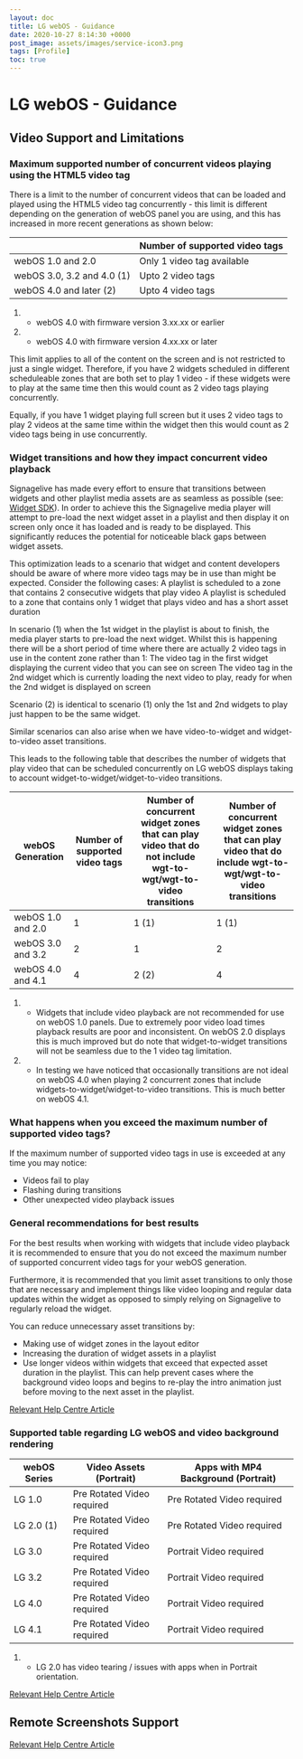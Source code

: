 ```yaml
---
layout: doc
title: LG webOS - Guidance
date: 2020-10-27 8:14:30 +0000
post_image: assets/images/service-icon3.png
tags: [Profile]
toc: true
---
```

# LG webOS - Guidance

## Video Support and Limitations

### Maximum supported number of concurrent videos playing using the HTML5 video tag

There is a limit to the number of concurrent videos that can be loaded and played using the HTML5 video tag concurrently - this limit is different depending on the generation of webOS panel you are using, and this has increased in more recent generations as shown below:

|                                                        | Number of supported video tags |
|--------------------------------------------------------|--------------------------------|
| webOS 1.0 and 2.0                                      | Only 1 video tag available     |
| webOS 3.0, 3.2 and 4.0 (1)                               | Upto 2 video tags              |
| webOS 4.0 and later (2)                                 | Upto 4 video tags              |

1) - webOS 4.0 with firmware version 3.xx.xx or earlier    
2) - webOS 4.0 with firmware version 4.xx.xx or later  

This limit applies to all of the content on the screen and is not restricted to just a single widget. Therefore, if you have 2 widgets scheduled in different scheduleable zones that are both set to play 1 video - if these widgets were to play at the same time then this would count as 2 video tags playing concurrently.

Equally, if you have 1 widget playing full screen but it uses 2 video tags to play 2 videos at the same time within the widget then this would count as 2 video tags being in use concurrently.

### Widget transitions and how they impact concurrent video playback

Signagelive has made every effort to ensure that transitions between widgets and other playlist media assets are as seamless as possible (see: <a href="/widget-sdk">Widget SDK</a>). In order to achieve this the Signagelive media player will attempt to pre-load the next widget asset in a playlist and then display it on screen only once it has loaded and is ready to be displayed. This significantly reduces the potential for noticeable black gaps between widget assets.

This optimization leads to a scenario that widget and content developers should be aware of where more video tags may be in use than might be expected. Consider the following cases:
A playlist is scheduled to a zone that contains 2 consecutive widgets that play video
A playlist is scheduled to a zone that contains only 1 widget that plays video and has a short asset duration

In scenario (1) when the 1st widget in the playlist is about to finish, the media player starts to pre-load the next widget. Whilst this is happening there will be a short period of time where there are actually 2 video tags in use in the content zone rather than 1:
The video tag in the first widget displaying the current video that you can see on screen
The video tag in the 2nd widget which is currently loading the next video to play, ready for when the 2nd widget is displayed on screen

Scenario (2) is identical to scenario (1) only the 1st and 2nd widgets to play just happen to be the same widget.

Similar scenarios can also arise when we have video-to-widget and widget-to-video asset transitions.

This leads to the following table that describes the number of widgets that play video that can be scheduled concurrently on LG webOS displays taking to account widget-to-widget/widget-to-video transitions.

| webOS Generation  | Number of supported video tags | Number of concurrent widget zones that can play video that do not include wgt-to-wgt/wgt-to-video transitions | Number of concurrent widget zones that can play video that do include wgt-to-wgt/wgt-to-video transitions |
|-------------------|--------------------------------|---------------------------------------------------------------------------------------------------------------|-----------------------------------------------------------------------------------------------------------|
| webOS 1.0 and 2.0 | 1                              | 1 (1)                                                                                                           | 1 (1)                                                                                                       |
| webOS 3.0 and 3.2 | 2                              | 1                                                                                                             | 2                                                                                                         |
| webOS 4.0 and 4.1 | 4                              | 2 (2)                                                                                                          | 4                                                                                                         |

1) - Widgets that include video playback are not recommended for use on webOS 1.0 panels. Due to extremely poor video load times playback results are poor and inconsistent. On webOS 2.0 displays this is much improved but do note that widget-to-widget transitions will not be seamless due to the 1 video tag limitation.

2) - In testing we have noticed that occasionally transitions are not ideal on webOS 4.0 when playing 2 concurrent zones that include widgets-to-widget/widget-to-video transitions. This is much better on webOS 4.1.

### What happens when you exceed the maximum number of supported video tags?

If the maximum number of supported video tags in use is exceeded at any time you may notice:
* Videos fail to play
* Flashing during transitions
* Other unexpected video playback issues

### General recommendations for best results

For the best results when working with widgets that include video playback it is recommended to ensure that you do not exceed the maximum number of supported concurrent video tags for your webOS generation.

Furthermore, it is recommended that you limit asset transitions to only those that are necessary and implement things like video looping and regular data updates within the widget as opposed to simply relying on Signagelive to regularly reload the widget.

You can reduce unnecessary asset transitions by:
* Making use of widget zones in the layout editor
* Increasing the duration of widget assets in a playlist
* Use longer videos within widgets that exceed that expected asset duration in the playlist. This can help prevent cases where the background video loops and begins to re-play the intro animation just before moving to the next asset in the playlist.

<a href="https://support.signagelive.com/hc/en-us/articles/360017833397-Limitations-for-developers-and-content-creators-when-using-videos-in-widgets-on-LG-webOS-players">Relevant Help Centre Article</a>

### Supported table regarding LG webOS and video background rendering

| webOS Series | Video Assets (Portrait)    | Apps with MP4 Background (Portrait) |
|--------------|----------------------------|-------------------------------------|
| LG 1.0       | Pre Rotated Video required | Pre Rotated Video required          |
| LG 2.0 (1)      | Pre Rotated Video required | Pre Rotated Video required          |
| LG 3.0       | Pre Rotated Video required | Portrait Video required             |
| LG 3.2       | Pre Rotated Video required | Portrait Video required             |
| LG 4.0       | Pre Rotated Video required | Portrait Video required             |
| LG 4.1       | Pre Rotated Video required | Portrait Video required             |

1) - LG 2.0 has video tearing / issues with apps when in Portrait orientation.

<a href="https://support.signagelive.com/hc/en-us/articles/360014386558-Understanding-Portrait-support-across-our-media-players">Relevant Help Centre Article</a>

## Remote Screenshots Support

<a href="https://support.signagelive.com/hc/en-us/articles/360018583678-Remote-Screenshots-Support-on-the-LG-platform-will-Remote-Screenshots-include-videos-">Relevant Help Centre Article</a>